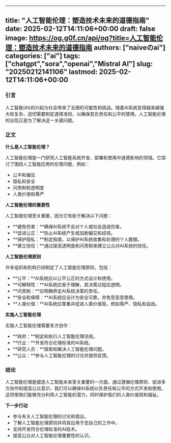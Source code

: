 
---
title: "人工智能伦理：塑造技术未来的道德指南"
date: 2025-02-12T14:11:06+00:00
draft: false
image: https://og.g0f.cn/api/og?title=人工智能伦理：塑造技术未来的道德指南
authors: ["naiveのai"]
categories: ["ai"]
tags: ["chatgpt","sora","openai","Mistral AI"]
slug: "20250212141106"
lastmod: 2025-02-12T14:11:06+00:00
---
### 引言

人工智能(AI)的兴起为社会带来了无限的可能性和挑战。随着AI系统变得越来越强大和复杂，迫切需要制定道德准则，以确保其负责任和公平的使用。人工智能伦理的出现正是为了解决这一关键问题。

### 正文

**什么是人工智能伦理？**

人工智能伦理是一门研究人工智能系统开发、部署和使用中道德影响的领域。它探讨了围绕人工智能应用的伦理问题，例如：

* 公平和偏见
* 隐私和安全
* 问责制和透明度
* 人类价值和尊严

**人工智能伦理的重要性**

人工智能伦理至关重要，因为它有助于解决以下问题：

* **避免伤害：**确保AI系统不会对个人或社会造成伤害。
* **促进公正：**防止AI系统产生或加剧偏见和歧视。
* **保护隐私：**制定指南，以保护AI系统收集和处理的个人数据。
* **建立信任：**通过提高透明度和问责制来建立公众对AI系统的信任。

**人工智能伦理原则**

许多组织和机构已经制定了人工智能伦理原则，包括：

* **公平：**AI系统应以公平公正的方式设计和使用。
* **可解释性：**AI系统应易于理解，其决策过程应透明。
* **问责制：**应明确界定AI系统决策的责任。
* **安全和保障：**AI系统应设计为安全可靠，并免受恶意使用。
* **人类价值：**AI系统应尊重并促进人类价值观，例如尊严、隐私和自由。

**实施人工智能伦理**

实施人工智能伦理需要多方协作：

* **政府：**制定和执行人工智能伦理法规。
* **行业：**开发符合伦理标准的AI系统。
* **研究人员：**探索和解决人工智能伦理问题。
* **公众：**参与人工智能伦理的讨论并提供反馈。

### 结论

人工智能伦理是塑造人工智能未来至关重要的一方面。通过遵循伦理原则、促进多方协作和提高公众意识，我们可以确保AI系统以负责任和公平的方式开发和使用。这将使我们能够充分利用人工智能的潜力，同时保护我们的人类价值观和福祉。

**下一步行动**

* 参与有关人工智能伦理的讨论和倡议。
* 了解人工智能伦理原则并将其应用于您自己的工作中。
* 支持开发符合伦理标准的AI技术。
* 提高公众对人工智能伦理重要性的认识。